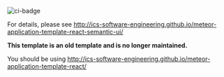 ![ci-badge](https://github.com/ics-software-engineering/meteor-application-template-react-semantic-ui/workflows/ci-meteor-application-template-react-semantic-ui/badge.svg)

For details, please see http://ics-software-engineering.github.io/meteor-application-template-react-semantic-ui/

**This template is an old template and is no longer maintained.**

You should be using http://ics-software-engineering.github.io/meteor-application-template-react/

